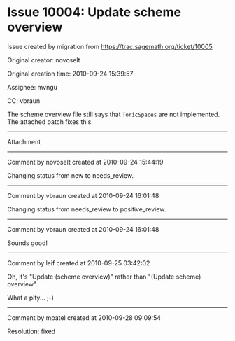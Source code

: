 # Issue 10004: Update scheme overview

Issue created by migration from https://trac.sagemath.org/ticket/10005

Original creator: novoselt

Original creation time: 2010-09-24 15:39:57

Assignee: mvngu

CC:  vbraun

The scheme overview file still says that ``ToricSpaces`` are not implemented. The attached patch fixes this.


---

Attachment


---

Comment by novoselt created at 2010-09-24 15:44:19

Changing status from new to needs_review.


---

Comment by vbraun created at 2010-09-24 16:01:48

Changing status from needs_review to positive_review.


---

Comment by vbraun created at 2010-09-24 16:01:48

Sounds good!


---

Comment by leif created at 2010-09-25 03:42:02

Oh, it's "Update (scheme overview)" rather than "(Update scheme) overview".

What a pity... ;-)


---

Comment by mpatel created at 2010-09-28 09:09:54

Resolution: fixed
